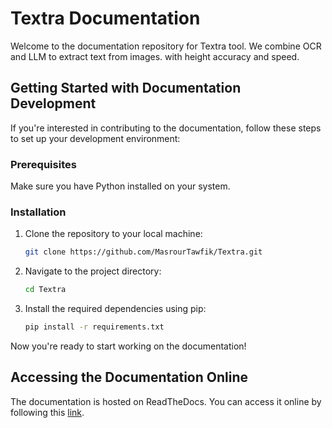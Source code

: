 # Textra Documentation

Welcome to the documentation repository for Textra tool. We combine OCR and LLM to extract text from images.
with height accuracy and speed.
## Getting Started with Documentation Development

If you're interested in contributing to the documentation, follow these steps to set up your development environment:

### Prerequisites

Make sure you have Python installed on your system.

### Installation

1. Clone the repository to your local machine:

   ```bash
   git clone https://github.com/MasrourTawfik/Textra.git
   ```

2. Navigate to the project directory:

   ```bash
   cd Textra
   ```

3. Install the required dependencies using pip:

   ```bash
   pip install -r requirements.txt
   ```

Now you're ready to start working on the documentation!

## Accessing the Documentation Online

The documentation is hosted on ReadTheDocs. You can access it online by following this [link](https://textra.readthedocs.io/fr/latest/).
